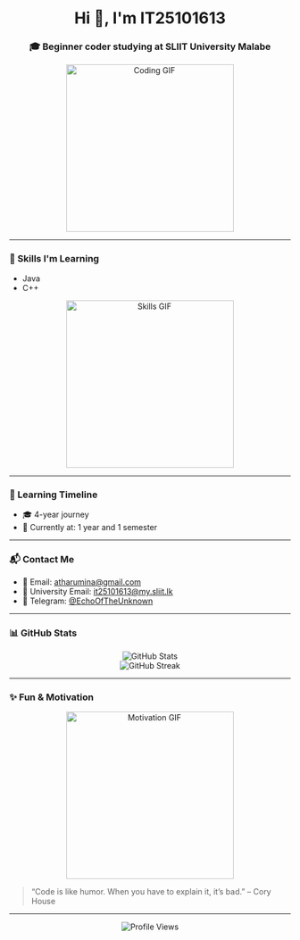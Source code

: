 

<h1 align="center">Hi 👋, I'm IT25101613</h1>
<h3 align="center">🎓 Beginner coder studying at SLIIT University Malabe</h3>

<p align="center">
  <img src="https://media.giphy.com/media/qgQUggAC3Pfv687qPC/giphy.gif" width="300" alt="Coding GIF">
</p>

---

### 🧠 Skills I'm Learning
- Java
- C++

<p align="center">
  <img src="https://media.giphy.com/media/LMcB8XospGZO8UQq87/giphy.gif" width="300" alt="Skills GIF">
</p>

---

### 📅 Learning Timeline
- 🎓 4-year journey
- 📍 Currently at: 1 year and 1 semester

---

### 📬 Contact Me
- 📧 Email: [atharumina@gmail.com](mailto:atharumina@gmail.com)
- 📧 University Email: [it25101613@my.sliit.lk](mailto:it25101613@my.sliit.lk)
- 💬 Telegram: [@EchoOfTheUnknown](https://t.me/EchoOfTheUnknown)

---

### 📊 GitHub Stats

<p align="center">
  <img src="https://github-readme-stats.vercel.app/api?username=IT25101613&show_icons=true&theme=nord" alt="GitHub Stats">
  <br>
  <img src="https://github-readme-streak-stats.herokuapp.com/?user=IT25101613&theme=nord" alt="GitHub Streak">
</p>

---

### ✨ Fun & Motivation

<p align="center">
  <img src="https://media.giphy.com/media/26ufdipQqU2lhNA4g/giphy.gif" width="300" alt="Motivation GIF">
</p>

> “Code is like humor. When you have to explain it, it’s bad.” – Cory House

---

<p align="center">
  <img src="https://komarev.com/ghpvc/?username=IT25101613&label=Profile%20views&color=0e75b6&style=flat" alt="Profile Views">
</p>
